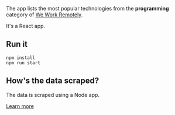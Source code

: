 
The app lists the most popular technologies from the **programming** category of [We Work Remotely](https://weworkremotely.com/categories/remote-programming-jobs/).

It's a React app.

## Run it

```
npm install
npm run start
```

## How's the data scraped?

The data is scraped using a Node app.

[Learn more](https://github.com/tom-on-the-internet/scrape-we-work-remotely)